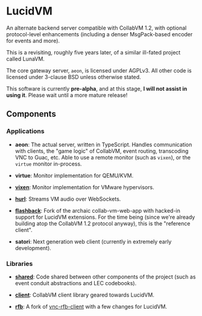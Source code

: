 # LucidVM

An alternate backend server compatible with CollabVM 1.2, with optional protocol-level enhancements (including a denser MsgPack-based encoder for events and more).

This is a revisiting, roughly five years later, of a similar ill-fated project called LunaVM.

The core gateway server, `aeon`, is licensed under AGPLv3. All other code is licensed under 3-clause BSD unless otherwise stated.

This software is currently **pre-alpha**, and at this stage, **I will not assist in using it**. Please wait until a more mature release!


## Components

### Applications

- **aeon**: The actual server, written in TypeScript. Handles communication with clients, the "game logic" of CollabVM, event routing, transcoding VNC to Guac, etc. Able to use a remote monitor (such as `vixen`), or the `virtue` monitor in-process.

- **virtue**: Monitor implementation for QEMU/KVM.

- **[vixen](https://github.com/lucidvm/vixen)**: Monitor implementation for VMware hypervisors.

- **[hurl](https://github.com/lucidvm/hurl)**: Streams VM audio over WebSockets.

- **[flashback](https://github.com/lucidvm/flashback)**: Fork of the archaic collab-vm-web-app with hacked-in support for LucidVM extensions. For the time being (since we're already building atop the CollabVM 1.2 protocol anyway), this is the "reference client".

- **satori**: Next generation web client (currently in extremely early development).

### Libraries

- **[shared](https://github.com/lucidvm/shared)**: Code shared between other components of the project (such as event conduit abstractions and LEC codebooks).

- **[client](https://github.com/lucidvm/client)**: CollabVM client library geared towards LucidVM.

- **[rfb](https://github.com/lucidvm/rfb)**: A fork of [vnc-rfb-client](https://github.com/filipecbmoc/vnc-rfb-client) with a few changes for LucidVM.